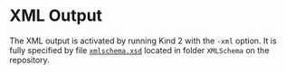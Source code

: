 # XML Output

The XML output is activated by running Kind 2 with the `-xml` option. It is
fully specified by file [`xmlschema.xsd`](https://github.com/kind2-mc/kind2/blob/develop/XMLSchema/xmlschema.xsd) located in folder `XMLSchema` on the
repository.
